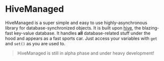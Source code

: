 # HiveManaged

HiveManaged is a super simple and easy to use highly-asynchronous library for database-synchronized objects. It is built upon [hive](https://github.com/hivedb/hive), the blazing-fast key-value database.
It handles **all** database-related stuff under the hood and appears as a fast sports car. Just access your variables with `get` and `set()` as you are used to.

> HiveManaged is still in alpha phase and under heavy development!
